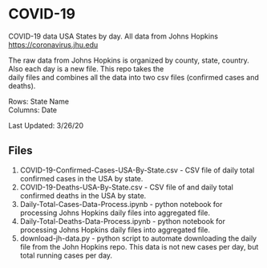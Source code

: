 # COVID-19

COVID-19 data USA States by day. All data from Johns Hopkins https://coronavirus.jhu.edu

The raw data from Johns Hopkins is organized by county, state, country. Also each day is a new file. This repo takes the  
daily files and combines all the data into two csv files (confirmed cases and deaths).  
  
Rows: State Name  
Columns: Date   

Last Updated: 3/26/20

## Files

1. COVID-19-Confirmed-Cases-USA-By-State.csv - CSV file of daily total confirmed cases in the USA by state.
2. COVID-19-Deaths-USA-By-State.csv - CSV file of and daily total confirmed deaths in the USA by state.
3. Daily-Total-Cases-Data-Process.ipynb - python notebook for processing Johns Hopkins daily files into aggregated file.
4. Daily-Total-Deaths-Data-Process.ipynb - python notebook for processing Johns Hopkins daily files into aggregated file.
5. download-jh-data.py - python script to automate downloading the daily file from the John Hopkins repo.
This data is not new cases per day, but total running cases per day.
